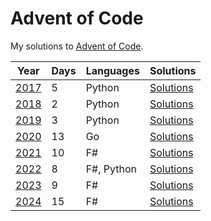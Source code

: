 # Advent of Code

My solutions to [Advent of Code](https://adventofcode.com/).

| Year | Days | Languages | Solutions |
| ---- | ---- | --------- | --------- |
| [2017](https://adventofcode.com/2017) | 5 | Python | [Solutions](./2017) |
| [2018](https://adventofcode.com/2018) | 2 | Python | [Solutions](./2018) |
| [2019](https://adventofcode.com/2019) | 3 | Python | [Solutions](./2019) |
| [2020](https://adventofcode.com/2020) | 13 | Go | [Solutions](./2020) |
| [2021](https://adventofcode.com/2021) | 10 | F# | [Solutions](./2021) |
| [2022](https://adventofcode.com/2022) | 8 | F#, Python | [Solutions](./2022) |
| [2023](https://adventofcode.com/2023) | 9 | F# | [Solutions](./2023) |
| [2024](https://adventofcode.com/2024) | 15 | F# | [Solutions](./2024) |
